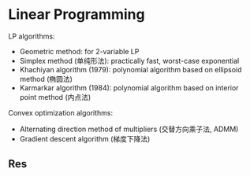 # Linear Programming

LP algorithms:

- Geometric method: for 2-variable LP
- Simplex method (单纯形法): practically fast, worst-case exponential
- Khachiyan algorithm (1979): polynomial algorithm based on ellipsoid method (椭圆法)
- Karmarkar algorithm (1984): polynomial algorithm based on interior point method (内点法)

Convex optimization algorithms: 

- Alternating direction method of multipliers (交替方向乘子法, ADMM)
- Gradient descent algorithm (梯度下降法)



## Res

[Linear Programming（线性规划-运筹学基础) ]:https://www.bilibili.com/video/BV1Ts41157B8/?share_source=copy_web&vd_source=7740584ebdab35221363fc24d1582d9d
